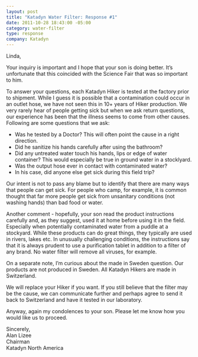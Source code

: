 ```yaml
--- 
layout: post
title: "Katadyn Water Filter: Response #1"
date: 2011-10-28 18:43:00 -05:00
category: water-filter
type: response
company: Katadyn
---
```

Linda,

Your inquiry is important and I hope that your son is doing better.  It’s unfortunate that this coincided with the Science Fair that was so important to him.
 
To answer your questions, each Katadyn Hiker is tested at the factory prior to shipment.  While I guess it is possible that a contamination could occur in an outlet hose, we have not seen this in 10+ years of Hiker production.  We very rarely hear of people getting sick but when we ask return questions, our experience has been that the illness seems to come from other causes.  Following are some questions that we ask:
 
 * Was he tested by a Doctor?  This will often point the cause in a right direction. 
 * Did he sanitize his hands carefully after using the bathroom?
 * Did any untreated water touch his hands, lips or edge of water container?  This would especially be true in ground water in a stocklyard.
 * Was the output hose ever in contact with contaminated water? 
 * In his case, did anyone else get sick during this field trip?
 
Our intent is not to pass any blame but to identify that there are many ways that people can get sick.  For people who camp, for example, it is common thought that far more people get sick from unsanitary conditions (not washing hands) than bad food or water. 
 
Another comment - hopefully, your son read the product instructions carefully and, as they suggest, used it at home before using it in the field.  Especially when potentially contaminated water from a puddle at a stockyard.  While these products can do great things, they typically are used in rivers, lakes etc.  In unusually challenging conditions, the instructions say that it is always prudent to use a purification tablet in addition to a filter of any brand.  No water filter will remove all viruses, for example.
 
On a separate note, I’m curious about the made in Sweden question.  Our products are not produced in Sweden.  All Katadyn Hikers are made in Switzerland. 
 
We will replace your Hiker if you want.  If you still believe that the filter may be the cause, we can communicate further and perhaps agree to send it back to Switzerland and have it tested in our laboratory. 
 
Anyway, again my condolences to your son.  Please let me know how you would like us to proceed. 
 
Sincerely,  
Alan Lizee  
Chairman  
Katadyn North America  